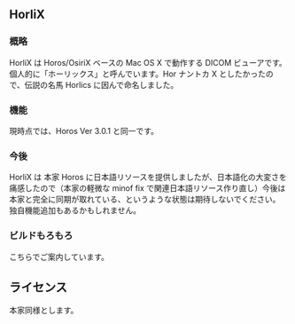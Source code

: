 ## HorliX

### 概略

HorliX は Horos/OsiriX ベースの Mac OS X で動作する DICOM ビューアです。  
個人的に「ホーリックス」と呼んでいます。Hor ナントカ X としたかったので、伝説の名馬 Horlics に因んで命名しました。


### 機能

現時点では、Horos Ver 3.0.1 と同一です。


### 今後

HorliX は 本家 Horos に日本語リソースを提供しましたが、日本語化の大変さを痛感したので（本家の軽微な minof fix で関連日本語リソース作り直し）今後は本家と完全に同期が取れている、というような状態は期待しないでください。  
独自機能追加もあるかもしれません。


### ビルドもろもろ

こちらでご案内しています。


## ライセンス

本家同様とします。

